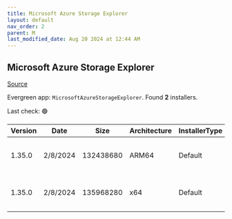 ```yaml
---
title: Microsoft Azure Storage Explorer
layout: default
nav_order: 2
parent: M
last_modified_date: Aug 20 2024 at 12:44 AM
---
```


## Microsoft Azure Storage Explorer

[Source](https://azure.microsoft.com/en-au/features/storage-explorer/)

Evergreen app: `MicrosoftAzureStorageExplorer`. Found **2** installers.

Last check: 🟢

| Version | Date     | Size      | Architecture | InstallerType | Type | URI                                                                                                                                                                                                                            |
| ------- | -------- | --------- | ------------ | ------------- | ---- | ------------------------------------------------------------------------------------------------------------------------------------------------------------------------------------------------------------------------------ |
| 1.35.0  | 2/8/2024 | 132438680 | ARM64        | Default       | exe  | [https://github.com/microsoft/AzureStorageExplorer/releases/download/v1.35.0/StorageExplorer-windows-arm64.exe](https://github.com/microsoft/AzureStorageExplorer/releases/download/v1.35.0/StorageExplorer-windows-arm64.exe) |
| 1.35.0  | 2/8/2024 | 135968280 | x64          | Default       | exe  | [https://github.com/microsoft/AzureStorageExplorer/releases/download/v1.35.0/StorageExplorer-windows-x64.exe](https://github.com/microsoft/AzureStorageExplorer/releases/download/v1.35.0/StorageExplorer-windows-x64.exe)     |
